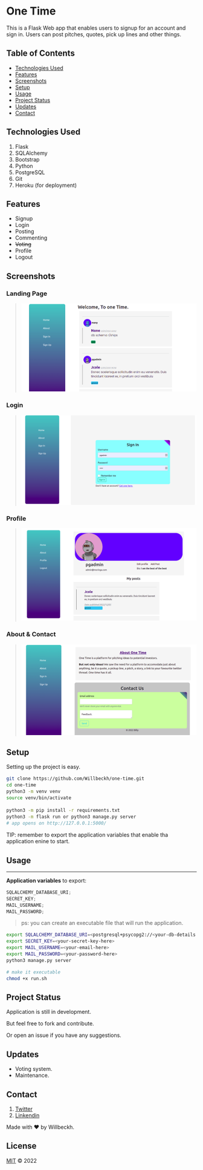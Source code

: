 # One Time

This is a Flask Web app that enables users to signup for an account and sign in.
Users can post pitches, quotes, pick up lines and other things.

## Table of Contents

- [Technologies Used](#technologies-used)
- [Features](#features)
- [Screenshots](#screenshots)
- [Setup](#setup)
- [Usage](#usage)
- [Project Status](#project-status)
- [Updates](#updates)
- [Contact](#contact)

## Technologies Used

1. Flask
1. SQLAlchemy
1. Bootstrap
1. Python
1. PostgreSQL
1. Git
1. Heroku (for deployment)

## Features

- Signup
- Login
- Posting
- Commenting
- <strike>Voting</strike>
- Profile
- Logout

## Screenshots

### **Landing Page**

> ![landing page](app/static/assets/landing.png)

### **Login**

> ![login page](app/static/assets/login.png)

### **Profile**

> ![profile page](app/static/assets/profile.png)

### **About & Contact**

> ![about page](app/static/assets/about.png)

## **Setup**

Setting up the project is easy.

```sh
git clone https://github.com/Willbeckh/one-time.git
cd one-time
python3 -m venv venv
source venv/bin/activate

python3 -m pip install -r requirements.txt
python3 -m flask run or python3 manage.py server
# app opens on http://127.0.0.1:5000/
```

TIP: remember to export the application variables that enable tha application enine to start.

## Usage

---

**Application variables** to export:

```js
SQLALCHEMY_DATABASE_URI;
SECRET_KEY;
MAIL_USERNAME;
MAIL_PASSWORD;
```

> ps: you can create an executable file that will run the application.

```sh
export SQLALCHEMY_DATABASE_URI=<postgresql+psycopg2://<your-db-details here>>
export SECRET_KEY=<your-secret-key-here>
export MAIL_USERNAME=<your-email-here>
export MAIL_PASSWORD=<your-password-here>
python3 manage.py server
```

```sh
# make it executable
chmod +x run.sh
```

## Project Status

Application is still in development.

But feel free to fork and contribute.

Or open an issue if you have any suggestions.

## Updates

- Voting system.
- Maintenance.

## Contact

1. [Twitter](https://twitter.com/billyndirangu)
1. [Linkendin](https://linkedin.com/in/willbeckh-ndirangu)

Made with ❤ by Willbeckh.

## License

[MIT](LICENSE) &copy; 2022
